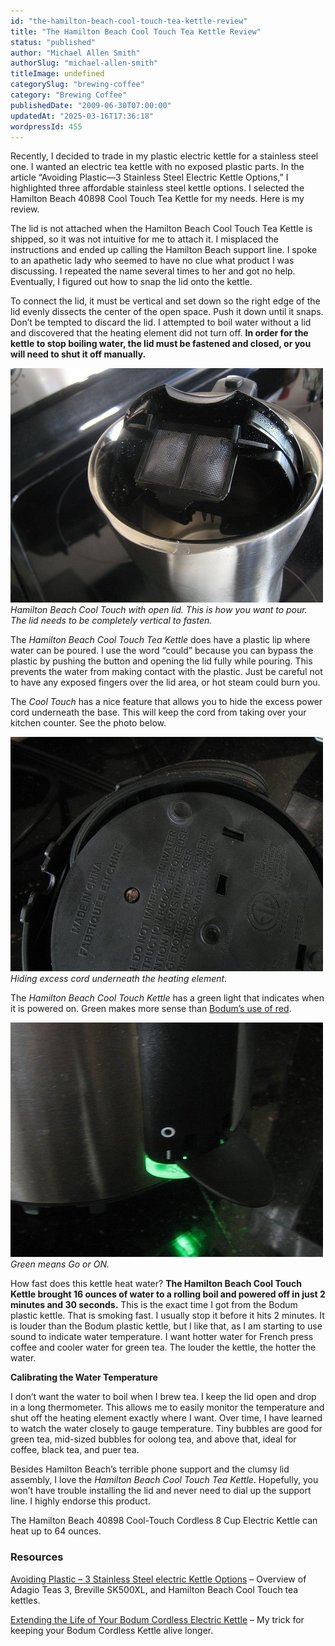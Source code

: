 ```yaml
---
id: "the-hamilton-beach-cool-touch-tea-kettle-review"
title: "The Hamilton Beach Cool Touch Tea Kettle Review"
status: "published"
author: "Michael Allen Smith"
authorSlug: "michael-allen-smith"
titleImage: undefined
categorySlug: "brewing-coffee"
category: "Brewing Coffee"
publishedDate: "2009-06-30T07:00:00"
updatedAt: "2025-03-16T17:36:18"
wordpressId: 455
---
```


Recently, I decided to trade in my plastic electric kettle for a stainless steel one. I wanted an electric tea kettle with no exposed plastic parts. In the article “Avoiding Plastic—3 Stainless Steel Electric Kettle Options,” I highlighted three affordable stainless steel kettle options. I selected the Hamilton Beach 40898 Cool Touch Tea Kettle for my needs. Here is my review.

The lid is not attached when the Hamilton Beach Cool Touch Tea Kettle is shipped, so it was not intuitive for me to attach it. I misplaced the instructions and ended up calling the Hamilton Beach support line. I spoke to an apathetic lady who seemed to have no clue what product I was discussing. I repeated the name several times to her and got no help. Eventually, I figured out how to snap the lid onto the kettle.

To connect the lid, it must be vertical and set down so the right edge of the lid evenly dissects the center of the open space. Push it down until it snaps. Don’t be tempted to discard the lid. I attempted to boil water without a lid and discovered that the heating element did not turn off. **In order for the kettle to stop boiling water, the lid must be fastened and closed, or you will need to shut it off manually.**

![Cool Touch Kettle](cool-touch-kettle1.jpg)  
*Hamilton Beach Cool Touch with open lid. This is how you want to pour. The lid needs to be completely vertical to fasten.*

The *Hamilton Beach Cool Touch Tea Kettle* does have a plastic lip where water can be poured. I use the word “could” because you can bypass the plastic by pushing the button and opening the lid fully while pouring. This prevents the water from making contact with the plastic. Just be careful not to have any exposed fingers over the lid area, or hot steam could burn you.

The *Cool Touch* has a nice feature that allows you to hide the excess power cord underneath the base. This will keep the cord from taking over your kitchen counter. See the photo below.

![underneath kettle](hamilton-beach-kettle-underneath.jpg)  
*Hiding excess cord underneath the heating element.*

The *Hamilton Beach Cool Touch Kettle* has a green light that indicates when it is powered on. Green makes more sense than [Bodum’s use of red](/extending-the-life-of-your-bodum-cordless-electric-kettle/).

![tea kettle light](tea-kettle-light.jpg)  
*Green means Go or ON.*

How fast does this kettle heat water? **The Hamilton Beach Cool Touch Kettle brought 16 ounces of water to a rolling boil and powered off in just 2 minutes and 30 seconds.** This is the exact time I got from the Bodum plastic kettle. That is smoking fast. I usually stop it before it hits 2 minutes. It is louder than the Bodum plastic kettle, but I like that, as I am starting to use sound to indicate water temperature. I want hotter water for French press coffee and cooler water for green tea. The louder the kettle, the hotter the water.

**Calibrating the Water Temperature**

I don’t want the water to boil when I brew tea. I keep the lid open and drop in a long thermometer. This allows me to easily monitor the temperature and shut off the heating element exactly where I want. Over time, I have learned to watch the water closely to gauge temperature. Tiny bubbles are good for green tea, mid-sized bubbles for oolong tea, and above that, ideal for coffee, black tea, and puer tea.

Besides Hamilton Beach’s terrible phone support and the clumsy lid assembly, I love the *Hamilton Beach Cool Touch Tea Kettle*. Hopefully, you won’t have trouble installing the lid and never need to dial up the support line. I highly endorse this product.

The Hamilton Beach 40898 Cool-Touch Cordless 8 Cup Electric Kettle can heat up to 64 ounces.

### Resources

[Avoiding Plastic – 3 Stainless Steel electric Kettle Options](/avoiding-plastic-3-stainless-steel-electric-kettle-options/) – Overview of Adagio Teas 3, Breville SK500XL, and Hamilton Beach Cool Touch tea kettles.

[Extending the Life of Your Bodum Cordless Electric Kettle](/extending-the-life-of-your-bodum-cordless-electric-kettle/) – My trick for keeping your Bodum Cordless Kettle alive longer.
